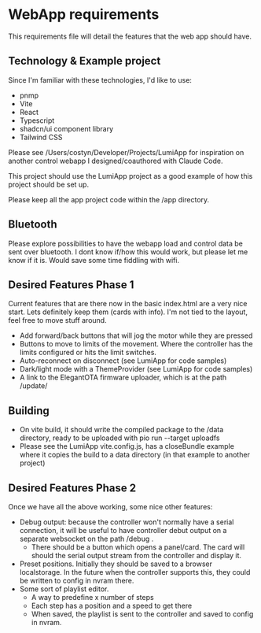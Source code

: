 # WebApp requirements
This requirements file will detail the features that the web app should have.

## Technology & Example project
Since I'm familiar with these technologies, I'd like to use:
- pnmp
- Vite
- React
- Typescript
- shadcn/ui component library
- Tailwind CSS

Please see /Users/costyn/Developer/Projects/LumiApp for inspiration on another control webapp I designed/coauthored with Claude Code.

This project should use the LumiApp project as a good example of how this project should be set up. 

Please keep all the app project code within the /app directory.

## Bluetooth 
Please explore possibilities to have the webapp load and control data be sent over bluetooth. I dont know if/how this would work, but please let me know if it is. Would save some time fiddling with wifi.

## Desired Features Phase 1
Current features that are there now in the basic index.html are a very nice start. Lets definitely keep them (cards with info). I'm not tied to the layout, feel free to move stuff around.

- Add forward/back buttons that will jog the motor while they are pressed
- Buttons to move to limits of the movement. Where the controller has the limits configured or hits the limit switches.
- Auto-reconnect on disconnect (see LumiApp for code samples)
- Dark/light mode with a ThemeProvider (see LumiApp for code samples)
- A link to the ElegantOTA firmware uploader, which is at the path /update/

## Building
- On vite build, it should write the compiled package to the /data directory, ready to be uploaded with pio run --target uploadfs
- Please see the LumiApp vite.config.js, has a closeBundle example where it copies the build to a data directory (in that example to another project)


## Desired Features Phase 2
Once we have all the above working, some nice other features:

- Debug output: because the controller won't normally have a serial connection, it will be useful to have controller debut output on a separate websocket on the path /debug .
  - There should be a button which opens a panel/card. The card will should the serial output stream from the controller and display it. 
- Preset positions. Initially they should be saved to a browser localstorage. In the future when the controller supports this, they could be written to config in nvram there.
- Some sort of playlist editor. 
  - A way to predefine x number of steps 
  - Each step has a position and a speed to get there
  - When saved, the playlist is sent to the controller and saved to config in nvram.